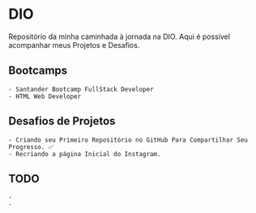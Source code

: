 # DIO
Repositório da minha caminhada à jornada na DIO.
Aqui é possível acompanhar meus Projetos e Desafios.

## Bootcamps
    - Santander Bootcamp FullStack Developer
    - HTML Web Developer

## Desafios de Projetos
    - Criando seu Primeiro Repositório no GitHub Para Compartilhar Seu Progresso. ✅
    - Recriando a página Inicial do Instagram.

## TODO
    -
    -
